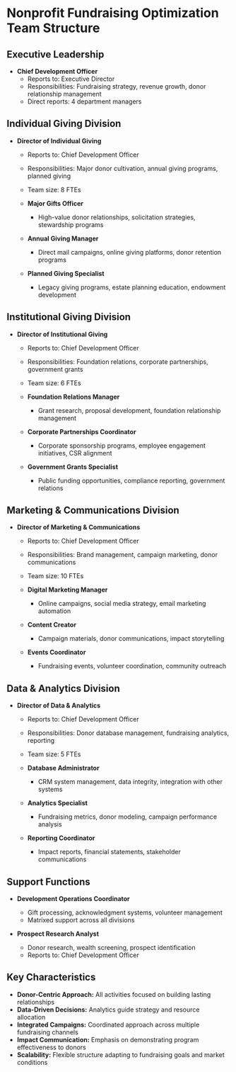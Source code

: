 # Nonprofit Fundraising Optimization Team Structure

## Executive Leadership
- **Chief Development Officer**
  - Reports to: Executive Director
  - Responsibilities: Fundraising strategy, revenue growth, donor relationship management
  - Direct reports: 4 department managers

## Individual Giving Division
- **Director of Individual Giving**
  - Reports to: Chief Development Officer
  - Responsibilities: Major donor cultivation, annual giving programs, planned giving
  - Team size: 8 FTEs

  - **Major Gifts Officer**
    - High-value donor relationships, solicitation strategies, stewardship programs
  - **Annual Giving Manager**
    - Direct mail campaigns, online giving platforms, donor retention programs
  - **Planned Giving Specialist**
    - Legacy giving programs, estate planning education, endowment development

## Institutional Giving Division
- **Director of Institutional Giving**
  - Reports to: Chief Development Officer
  - Responsibilities: Foundation relations, corporate partnerships, government grants
  - Team size: 6 FTEs

  - **Foundation Relations Manager**
    - Grant research, proposal development, foundation relationship management
  - **Corporate Partnerships Coordinator**
    - Corporate sponsorship programs, employee engagement initiatives, CSR alignment
  - **Government Grants Specialist**
    - Public funding opportunities, compliance reporting, government relations

## Marketing & Communications Division
- **Director of Marketing & Communications**
  - Reports to: Chief Development Officer
  - Responsibilities: Brand management, campaign marketing, donor communications
  - Team size: 10 FTEs

  - **Digital Marketing Manager**
    - Online campaigns, social media strategy, email marketing automation
  - **Content Creator**
    - Campaign materials, donor communications, impact storytelling
  - **Events Coordinator**
    - Fundraising events, volunteer coordination, community outreach

## Data & Analytics Division
- **Director of Data & Analytics**
  - Reports to: Chief Development Officer
  - Responsibilities: Donor database management, fundraising analytics, reporting
  - Team size: 5 FTEs

  - **Database Administrator**
    - CRM system management, data integrity, integration with other systems
  - **Analytics Specialist**
    - Fundraising metrics, donor modeling, campaign performance analysis
  - **Reporting Coordinator**
    - Impact reports, financial statements, stakeholder communications

## Support Functions
- **Development Operations Coordinator**
  - Gift processing, acknowledgment systems, volunteer management
  - Matrixed support across all divisions

- **Prospect Research Analyst**
  - Donor research, wealth screening, prospect identification
  - Reports to: Chief Development Officer

## Key Characteristics
- **Donor-Centric Approach:** All activities focused on building lasting relationships
- **Data-Driven Decisions:** Analytics guide strategy and resource allocation
- **Integrated Campaigns:** Coordinated approach across multiple fundraising channels
- **Impact Communication:** Emphasis on demonstrating program effectiveness to donors
- **Scalability:** Flexible structure adapting to fundraising goals and market conditions